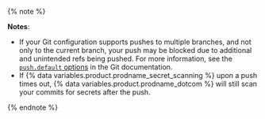 {% note %}

**Notes**:

* If your Git configuration supports pushes to multiple branches, and not only to the current branch, your push may be blocked due to additional and unintended refs being pushed. For more information, see the [`push.default` options](https://git-scm.com/docs/git-config#Documentation/git-config.txt-pushdefault) in the Git documentation.
* If {% data variables.product.prodname_secret_scanning %} upon a push times out, {% data variables.product.prodname_dotcom %} will still scan your commits for secrets after the push.

{% endnote %}
